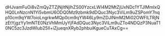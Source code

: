 dHJvamFuOi8vZmQyZTZjNjItNjlhZS00YzcxLWI4M2MtZjUxNDc1YTJlMmIxQHQ0LnNzcnN1Yi5vbmU6ODQ0Mz9zbmk9dDQuc3Nyc3ViLm9uZSPomY7nqp10cm9qYW7oioLngrkwMQp0cm9qYW46Ly9mZDJlNmM2Mi02OWFlLTRjNzEtYjgzYy1mNTE0NzVhMmUyYjFAdDQuc3Nyc3ViLm9uZTo4NDQzP3NuaT10NC5zc3JzdWIub25lI+iZjueqnXRyb2phbuiKgueCuTAxCg==